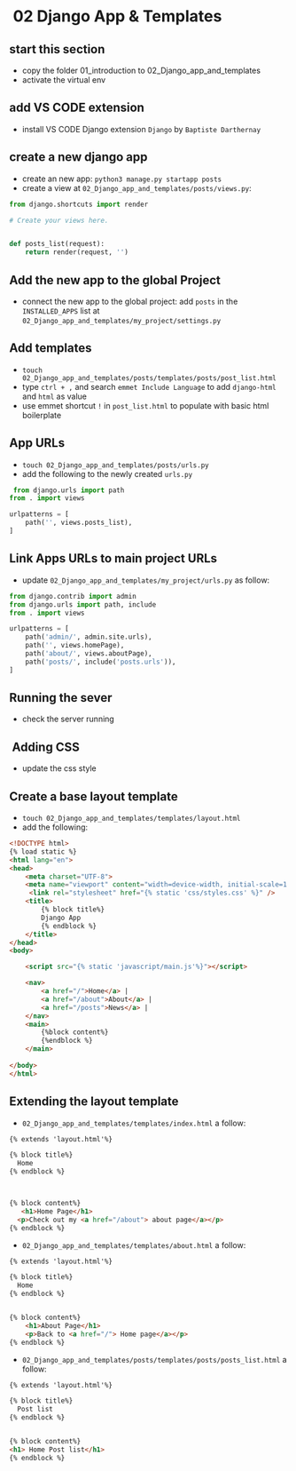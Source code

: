 #  02 Django App & Templates

## start this section

- copy the folder 01_introduction to 02_Django_app_and_templates
- activate the virtual env

## add VS CODE extension

- install VS CODE Django extension `Django` by `Baptiste Darthernay`

## create a new django app

- create an new app: `python3 manage.py startapp posts`
- create a view at `02_Django_app_and_templates/posts/views.py`:

```py
from django.shortcuts import render

# Create your views here.


def posts_list(request):
    return render(request, '')
```

## Add the new app to the global Project

- connect the new app to the global project: add `posts` in the `INSTALLED_APPS` list at `02_Django_app_and_templates/my_project/settings.py`

## Add templates

- `touch 02_Django_app_and_templates/posts/templates/posts/post_list.html`
- type `ctrl + ,` and search `emmet Include Language` to add `django-html` and `html` as value
- use emmet shortcut `!` in `post_list.html` to populate with basic html boilerplate

## App URLs

- `touch 02_Django_app_and_templates/posts/urls.py`
- add the following to the newly created `urls.py`

```py
 from django.urls import path
from . import views

urlpatterns = [
    path('', views.posts_list),
]
```

## Link Apps URLs to main project URLs

- update `02_Django_app_and_templates/my_project/urls.py` as follow:

```py
from django.contrib import admin
from django.urls import path, include
from . import views

urlpatterns = [
    path('admin/', admin.site.urls),
    path('', views.homePage),
    path('about/', views.aboutPage),
    path('posts/', include('posts.urls')),
]
 ```

## Running the sever

- check the server running

##  Adding CSS

- update the css style

## Create a base layout template

- `touch 02_Django_app_and_templates/templates/layout.html`
- add the following:

```html
<!DOCTYPE html>
{% load static %}
<html lang="en">
<head>
    <meta charset="UTF-8">
    <meta name="viewport" content="width=device-width, initial-scale=1.0">
     <link rel="stylesheet" href="{% static 'css/styles.css' %}" />
    <title>
        {% block title%}
        Django App
        {% endblock %}
    </title>
</head>
<body>

    <script src="{% static 'javascript/main.js'%}"></script>

    <nav>
        <a href="/">Home</a> |
        <a href="/about">About</a> |
        <a href="/posts">News</a> |
    </nav>
    <main>
        {%block content%}
        {%endblock %}
    </main>
    
</body>
</html>

```

## Extending the layout template

- `02_Django_app_and_templates/templates/index.html` a follow:

```html
{% extends 'layout.html'%}

{% block title%}
  Home
{% endblock %}



{% block content%}
   <h1>Home Page</h1>
  <p>Check out my <a href="/about"> about page</a></p>
{% endblock %}
```

- `02_Django_app_and_templates/templates/about.html` a follow:

```html
{% extends 'layout.html'%}

{% block title%}
  Home
{% endblock %}


{% block content%}
    <h1>About Page</h1>
    <p>Back to <a href="/"> Home page</a></p>
{% endblock %}
```

- `02_Django_app_and_templates/posts/templates/posts/posts_list.html` a follow:

```html
{% extends 'layout.html'%}

{% block title%}
  Post list
{% endblock %}


{% block content%}
<h1> Home Post list</h1>
{% endblock %}
```
